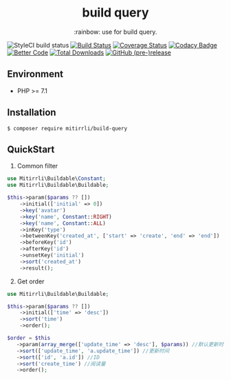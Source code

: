 <h1 align="center"> build query </h1>
<p align="center">:rainbow: use for build query.</p>

![StyleCI build status](https://github.styleci.io/repos/300122166/shield) 
[![Build Status](https://travis-ci.org/Mitirrli/build-query.svg?branch=master)](https://travis-ci.org/Mitirrli/build-query)
[![Coverage Status](https://coveralls.io/repos/github/Mitirrli/build-query/badge.svg?branch=master)](https://coveralls.io/github/Mitirrli/build-query?branch=master)
[![Codacy Badge](https://api.codacy.com/project/badge/Grade/0a4fbf4b819b4817a42976e452cef04b)](https://app.codacy.com/gh/Mitirrli/build-query?utm_source=github.com&utm_medium=referral&utm_content=Mitirrli/build-query&utm_campaign=Badge_Grade)
[![Better Code](https://bettercodehub.com/edge/badge/Mitirrli/build-query?branch=master)](https://bettercodehub.com/)
[![Total Downloads](https://poser.pugx.org/mitirrli/build-query/downloads)](https://packagist.org/packages/mitirrli/build-query)
[![GitHub (pre-)release](https://img.shields.io/github/release/mitirrli/build-query/all.svg)](https://github.com/mitirrli/build-query)

## Environment

   - PHP >= 7.1

## Installation

```shell script
$ composer require mitirrli/build-query
```

## QuickStart

1. Common filter
```php
use Mitirrli\Buildable\Constant;
use Mitirrli\Buildable\Buildable;

$this->param($params ?? [])
    ->initial(['initial' => 0])
    ->key('avatar')
    ->key('name', Constant::RIGHT)
    ->key('name', Constant::ALL)
    ->inKey('type')
    ->betweenKey('created_at', ['start' => 'create', 'end' => 'end'])
    ->beforeKey('id')
    ->afterKey('id')
    ->unsetKey('initial')
    ->sort('created_at')                
    ->result();
```  

2. Get order
```php
use Mitirrli\Buildable\Buildable;

$this->param($params ?? [])
    ->initial(['time' => 'desc'])
    ->sort('time')
    ->order();

$order = $this
   ->param(array_merge(['update_time' => 'desc'], $params)) //默认更新时间排序
   ->sort(['update_time', 'a.update_time']) //更新时间
   ->sort(['id', 'a.id']) //ID
   ->sort('create_time') //阅读量
   ->order();
```
